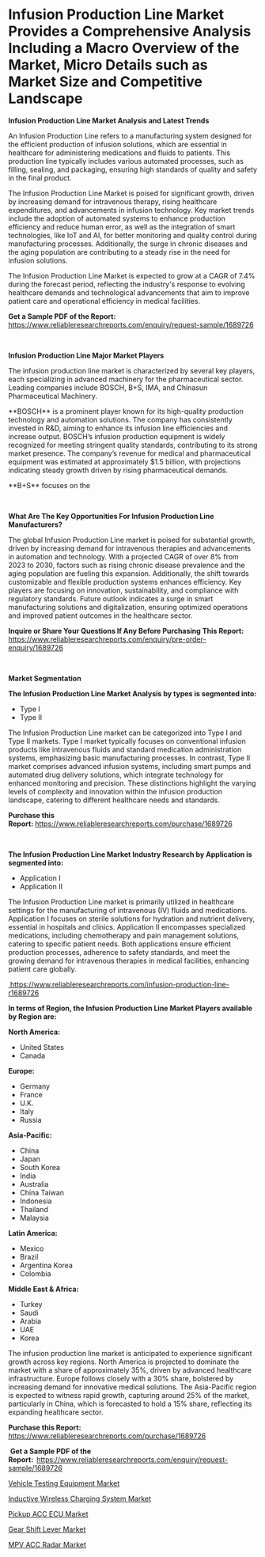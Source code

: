 <p><h1>Infusion Production Line Market Provides a Comprehensive Analysis Including a Macro Overview of the Market, Micro Details such as Market Size and Competitive Landscape</h1></p><p><strong>Infusion Production Line Market Analysis and Latest Trends</strong></p>
<p><p>An Infusion Production Line refers to a manufacturing system designed for the efficient production of infusion solutions, which are essential in healthcare for administering medications and fluids to patients. This production line typically includes various automated processes, such as filling, sealing, and packaging, ensuring high standards of quality and safety in the final product.</p><p>The Infusion Production Line Market is poised for significant growth, driven by increasing demand for intravenous therapy, rising healthcare expenditures, and advancements in infusion technology. Key market trends include the adoption of automated systems to enhance production efficiency and reduce human error, as well as the integration of smart technologies, like IoT and AI, for better monitoring and quality control during manufacturing processes. Additionally, the surge in chronic diseases and the aging population are contributing to a steady rise in the need for infusion solutions. </p><p>The Infusion Production Line Market is expected to grow at a CAGR of 7.4% during the forecast period, reflecting the industry's response to evolving healthcare demands and technological advancements that aim to improve patient care and operational efficiency in medical facilities.</p></p>
<p><strong>Get a Sample PDF of the Report:&nbsp;</strong> <a href="https://www.reliableresearchreports.com/enquiry/request-sample/1689726?utm_campaign=102&utm_medium=2&utm_source=Github&utm_content=ia&utm_term=07012025&utm_id=infusion-production-line">https://www.reliableresearchreports.com/enquiry/request-sample/1689726</a></p>
<p>&nbsp;</p>
<p><strong>Infusion Production Line Major Market Players</strong></p>
<p><p>The infusion production line market is characterized by several key players, each specializing in advanced machinery for the pharmaceutical sector. Leading companies include BOSCH, B+S, IMA, and Chinasun Pharmaceutical Machinery.</p><p>**BOSCH** is a prominent player known for its high-quality production technology and automation solutions. The company has consistently invested in R&D, aiming to enhance its infusion line efficiencies and increase output. BOSCH’s infusion production equipment is widely recognized for meeting stringent quality standards, contributing to its strong market presence. The company’s revenue for medical and pharmaceutical equipment was estimated at approximately $1.5 billion, with projections indicating steady growth driven by rising pharmaceutical demands.</p><p>**B+S** focuses on the</p></p>
<p>&nbsp;</p>
<p><strong>What Are The Key Opportunities For Infusion Production Line Manufacturers?</strong></p>
<p><p>The global Infusion Production Line market is poised for substantial growth, driven by increasing demand for intravenous therapies and advancements in automation and technology. With a projected CAGR of over 8% from 2023 to 2030, factors such as rising chronic disease prevalence and the aging population are fueling this expansion. Additionally, the shift towards customizable and flexible production systems enhances efficiency. Key players are focusing on innovation, sustainability, and compliance with regulatory standards. Future outlook indicates a surge in smart manufacturing solutions and digitalization, ensuring optimized operations and improved patient outcomes in the healthcare sector.</p></p>
<p><strong>Inquire or Share Your Questions If Any Before Purchasing This Report:</strong> <a href="https://www.reliableresearchreports.com/enquiry/pre-order-enquiry/1689726?utm_campaign=102&utm_medium=2&utm_source=Github&utm_content=ia&utm_term=07012025&utm_id=infusion-production-line">https://www.reliableresearchreports.com/enquiry/pre-order-enquiry/1689726</a></p>
<p>&nbsp;</p>
<p><strong>Market Segmentation</strong></p>
<p><strong>The Infusion Production Line Market Analysis by types is segmented into:</strong></p>
<p><ul><li>Type I</li><li>Type II</li></ul></p>
<p><p>The Infusion Production Line market can be categorized into Type I and Type II markets. Type I market typically focuses on conventional infusion products like intravenous fluids and standard medication administration systems, emphasizing basic manufacturing processes. In contrast, Type II market comprises advanced infusion systems, including smart pumps and automated drug delivery solutions, which integrate technology for enhanced monitoring and precision. These distinctions highlight the varying levels of complexity and innovation within the infusion production landscape, catering to different healthcare needs and standards.</p></p>
<p><strong>Purchase this Report:&nbsp;</strong><a href="https://www.reliableresearchreports.com/purchase/1689726?utm_campaign=102&utm_medium=2&utm_source=Github&utm_content=ia&utm_term=07012025&utm_id=infusion-production-line">https://www.reliableresearchreports.com/purchase/1689726</a></p>
<p>&nbsp;</p>
<p><strong>The Infusion Production Line Market Industry Research by Application is segmented into:</strong></p>
<p><ul><li>Application I</li><li>Application II</li></ul></p>
<p><p>The Infusion Production Line market is primarily utilized in healthcare settings for the manufacturing of intravenous (IV) fluids and medications. Application I focuses on sterile solutions for hydration and nutrient delivery, essential in hospitals and clinics. Application II encompasses specialized medications, including chemotherapy and pain management solutions, catering to specific patient needs. Both applications ensure efficient production processes, adherence to safety standards, and meet the growing demand for intravenous therapies in medical facilities, enhancing patient care globally.</p></p>
<p><a href="https://www.reliableresearchreports.com/infusion-production-line-r1689726?utm_campaign=102&utm_medium=2&utm_source=Github&utm_content=ia&utm_term=07012025&utm_id=infusion-production-line">&nbsp;https://www.reliableresearchreports.com/infusion-production-line-r1689726</a></p>
<p><strong>In terms of Region, the Infusion Production Line Market Players available by Region are:</strong></p>
<p>
    <p> <strong> North America: </strong>
        <ul>
            <li>United States</li>
            <li>Canada</li>
        </ul>
        </p> 
    <p> <strong> Europe: </strong>
        <ul>
            <li>Germany</li>
            <li>France</li>
            <li>U.K.</li>
            <li>Italy</li>
            <li>Russia</li>
        </ul>
        </p> 
    <p> <strong> Asia-Pacific: </strong>
        <ul>
            <li>China</li>
            <li>Japan</li>
            <li>South Korea</li>
            <li>India</li>
            <li>Australia</li>
            <li>China Taiwan</li>
            <li>Indonesia</li>
            <li>Thailand</li>
            <li>Malaysia</li>
        </ul>
        </p> 
    <p> <strong> Latin America: </strong>
        <ul>
            <li>Mexico</li>
            <li>Brazil</li>
            <li>Argentina Korea</li>
            <li>Colombia</li>
        </ul>
        </p> 
    <p> <strong> Middle East & Africa: </strong>
        <ul>
            <li>Turkey</li>
            <li>Saudi</li>
            <li>Arabia</li>
            <li>UAE</li>
            <li>Korea</li>
        </ul>
    </p>
    </p>
<p><p>The infusion production line market is anticipated to experience significant growth across key regions. North America is projected to dominate the market with a share of approximately 35%, driven by advanced healthcare infrastructure. Europe follows closely with a 30% share, bolstered by increasing demand for innovative medical solutions. The Asia-Pacific region is expected to witness rapid growth, capturing around 25% of the market, particularly in China, which is forecasted to hold a 15% share, reflecting its expanding healthcare sector.</p></p>
<p><strong>Purchase this Report: </strong><a href="https://www.reliableresearchreports.com/purchase/1689726?utm_campaign=102&utm_medium=2&utm_source=Github&utm_content=ia&utm_term=07012025&utm_id=infusion-production-line">https://www.reliableresearchreports.com/purchase/1689726</a></p>
<p>&nbsp;<strong>Get a Sample PDF of the Report:&nbsp;&nbsp;</strong><a href="https://www.reliableresearchreports.com/enquiry/request-sample/1689726?utm_campaign=102&utm_medium=2&utm_source=Github&utm_content=ia&utm_term=07012025&utm_id=infusion-production-line">https://www.reliableresearchreports.com/enquiry/request-sample/1689726</a></p>
<p><strong></strong></p>
<p><p><a href="https://github.com/kathiestrine5ty/Market-Research-Report-List-1/blob/main/vehicle-testing-equipment-market.md?utm_campaign=102&utm_medium=2&utm_source=Github&utm_content=ia&utm_term=07012025&utm_id=infusion-production-line">Vehicle Testing Equipment Market</a></p><p><a href="https://github.com/mayabungard8092/Market-Research-Report-List-1/blob/main/inductive-wireless-charging-system-market.md?utm_campaign=102&utm_medium=2&utm_source=Github&utm_content=ia&utm_term=07012025&utm_id=infusion-production-line">Inductive Wireless Charging System Market</a></p><p><a href="https://github.com/FosterFahey91/Market-Research-Report-List-1/blob/main/pickup-acc-ecu-market.md?utm_campaign=102&utm_medium=2&utm_source=Github&utm_content=ia&utm_term=07012025&utm_id=infusion-production-line">Pickup ACC ECU Market</a></p><p><a href="https://github.com/NarcisoFerry/Market-Research-Report-List-1/blob/main/gear-shift-lever-market.md?utm_campaign=102&utm_medium=2&utm_source=Github&utm_content=ia&utm_term=07012025&utm_id=infusion-production-line">Gear Shift Lever Market</a></p><p><a href="https://github.com/tamiaknaub6/Market-Research-Report-List-1/blob/main/mpv-acc-radar-market.md?utm_campaign=102&utm_medium=2&utm_source=Github&utm_content=ia&utm_term=07012025&utm_id=infusion-production-line">MPV ACC Radar Market</a></p></p>